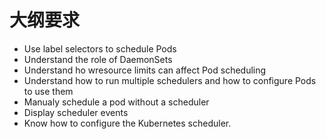 # 大纲要求
- Use label selectors to schedule Pods
- Understand the role of DaemonSets
- Understand ho wresource limits can affect Pod scheduling
- Understand how to run multiple schedulers and how to configure Pods to use them
- Manualy schedule a pod without a scheduler
- Display scheduler events
- Know how to configure the Kubernetes scheduler.

